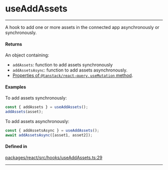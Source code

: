 # useAddAssets
---

A hook to add one or more assets in the connected app asynchronously or synchronously.

#### Returns

An object containing:
- `addAssets`: function to add assets synchronously
- `addAssetsAsync`: function to add assets asynchronously.
- [Properties of `@tanstack/react-query`, `useMutation` method](https://tanstack.com/query/latest/docs/framework/react/reference/useMutation).

#### Examples

To add assets synchronously:
```ts
const { addAssets } = useAddAssets();
addAssets(asset);
```

To add assets asynchronously:
```ts
const { addAssetsAsync } = useAddAssets();
await addAssetsAsync([asset1, asset2]);
```

#### Defined in

[packages/react/src/hooks/useAddAssets.ts:29](https://github.com/LeoCourbassier/fuel-connectors/blob/9fb74b5f15e12bc00681e63ea33b85bae3773662/packages/react/src/hooks/useAddAssets.ts#L29)

___

